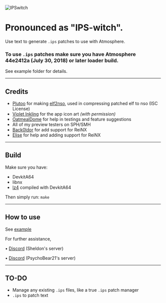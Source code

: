 ![IPSwitch](https://raw.githubusercontent.com/3096/ipswitch/master/icon.png)
# Pronounced as "IPS-witch".
Use text to generate `.ips` patches to use with Atmosphere.

### To use `.ips` patches make sure you have Atmosphere 44e2412a (July 30, 2018) or later loader build.

See example folder for details.

---
## Credits
- [Plutoo](https://twitter.com/qlutoo) for making [elf2nso](https://github.com/switchbrew/switch-tools/tree/master/src), used in compressing patched elf to nso (ISC License)
- [Violet Inkling](https://www.deviantart.com/violetinkling) for the app icon art *(with permission)*
- [OatmealDome](https://github.com/OatmealDome) for help in testings and feature suggestions
- All of my preview testers on SPH/SMH
- [Back0ldor](https://twitter.com/PsychoBear21) for add support for ReiNX
- [Elise](https://twitter.com/EliseZeroTwo) for help and adding support for ReiNX
---
## Build
Make sure you have:
- DevkitA64
- libnx
- [lz4](https://github.com/lz4/lz4) compiled with DevkitA64

Then simply run: `make`

---
## How to use
See [example](/example)

For further assistance, 

• [Discord](https://discord.gg/v8Rueaf) (Sheldon's server)

• [Discord](https://discord.gg/cD4GnpA) (PsychoBear21's server)

---
## TO-DO
- Manage any existing `.ips` files, like a true `.ips` patch manager
- `.ips` to patch text
